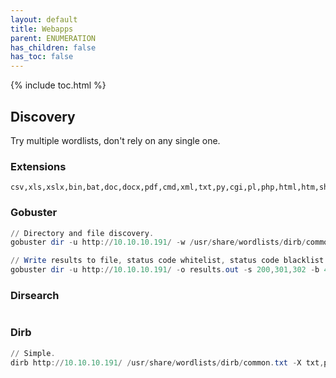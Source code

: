 ```yaml
---
layout: default
title: Webapps
parent: ENUMERATION
has_children: false
has_toc: false
---
```


{% include toc.html %}

## Discovery
Try multiple wordlists, don't rely on any single one.

### Extensions
```
csv,xls,xslx,bin,bat,doc,docx,pdf,cmd,xml,txt,py,cgi,pl,php,html,htm,shtm,shtml,asp,aspx,jsp,jspx,java,zip,7z,tar,tgz,rar,conf,cfg,c,cpp,h,ini,sql
```

### Gobuster
```powershell
// Directory and file discovery.
gobuster dir -u http://10.10.10.191/ -w /usr/share/wordlists/dirb/common.txt -x txt,py,cgi,pl,php,html,htm,shtm,shtml,asp,aspx,jsp,java

// Write results to file, status code whitelist, status code blacklist
gobuster dir -u http://10.10.10.191/ -o results.out -s 200,301,302 -b 403 -w /usr/share/wordlists/dirb/common.txt -x txt,py,cgi,pl,php,html,htm,shtm,shtml,asp,aspx,jsp,java
```

### Dirsearch
```powershell
```

### Dirb
```powershell
// Simple.
dirb http://10.10.10.191/ /usr/share/wordlists/dirb/common.txt -X txt,py,cgi,pl,php,html,htm,shtm,shtml,asp,aspx,jsp,java
```
